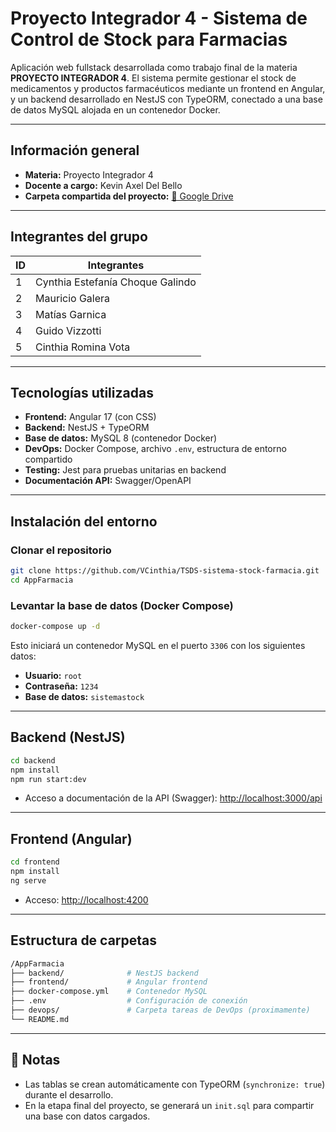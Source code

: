 # Proyecto Integrador 4 - Sistema de Control de Stock para Farmacias

Aplicación web fullstack desarrollada como trabajo final de la materia **PROYECTO INTEGRADOR 4**. El sistema permite gestionar el stock de medicamentos y productos farmacéuticos mediante un frontend en Angular, y un backend desarrollado en NestJS con TypeORM, conectado a una base de datos MySQL alojada en un contenedor Docker.

---

## Información general

- **Materia:** Proyecto Integrador 4
- **Docente a cargo:** Kevin Axel Del Bello
- **Carpeta compartida del proyecto:**  [📂 Google Drive](https://drive.google.com/drive/folders/1E7ZeRBLJgHsfDp4LDoEnnME4aTKc1KbO?hl=es)


---

## Integrantes del grupo

| ID | Integrantes |
| -- | -----------------|
| 1  | Cynthia Estefanía Choque Galindo |
| 2  | Mauricio Galera |
| 3  | Matías Garnica |
| 4  | Guido Vizzotti |
| 5  | Cinthia Romina Vota |

---

## Tecnologías utilizadas

- **Frontend:** Angular 17 (con CSS)
- **Backend:** NestJS + TypeORM
- **Base de datos:** MySQL 8 (contenedor Docker)
- **DevOps:** Docker Compose, archivo `.env`, estructura de entorno compartido
- **Testing:** Jest para pruebas unitarias en backend
- **Documentación API:** Swagger/OpenAPI

---

## Instalación del entorno

### Clonar el repositorio

```bash
git clone https://github.com/VCinthia/TSDS-sistema-stock-farmacia.git
cd AppFarmacia
```

### Levantar la base de datos (Docker Compose)

```bash
docker-compose up -d
```

Esto iniciará un contenedor MySQL en el puerto `3306` con los siguientes datos:

- **Usuario:** `root`
- **Contraseña:** `1234`
- **Base de datos:** `sistemastock`

---

## Backend (NestJS)

```bash
cd backend
npm install
npm run start:dev
```

- Acceso a documentación de la API (Swagger):  [http://localhost:3000/api](http://localhost:3000/api)

---

## Frontend (Angular)

```bash
cd frontend
npm install
ng serve
```

- Acceso:  [http://localhost:4200](http://localhost:4200)

---

## Estructura de carpetas

```bash
/AppFarmacia
├── backend/              # NestJS backend
├── frontend/             # Angular frontend
├── docker-compose.yml    # Contenedor MySQL
├── .env                  # Configuración de conexión
├── devops/               # Carpeta tareas de DevOps (proximamente)
└── README.md
```

---

## 📌 Notas

- Las tablas se crean automáticamente con TypeORM (`synchronize: true`) durante el desarrollo.
- En la etapa final del proyecto, se generará un `init.sql` para compartir una base con datos cargados.
